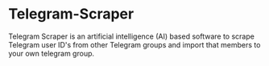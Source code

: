 # Telegram-Scraper
Telegram Scraper is an artificial intelligence (AI) based software to scrape Telegram user ID's from other Telegram groups and import that members to your own telegram group.
